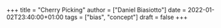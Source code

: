 +++
title = "Cherry Picking"
author = ["Daniel Biasiotto"]
date = 2022-01-02T23:40:00+01:00
tags = ["bias", "concept"]
draft = false
+++
